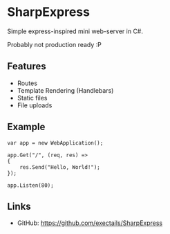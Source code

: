 SharpExpress
==============================

Simple express-inspired mini web-server in C#.

Probably not production ready :P

Features
------------------------------
* Routes
* Template Rendering (Handlebars)
* Static files
* File uploads

Example
------------------------------
```
var app = new WebApplication();

app.Get("/", (req, res) =>
{
	res.Send("Hello, World!");
});

app.Listen(80);
```

Links
------------------------------
* GitHub: https://github.com/exectails/SharpExpress
